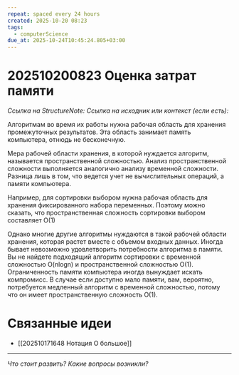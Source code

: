 ```yaml
---
repeat: spaced every 24 hours
created: 2025-10-20 08:23
tags:
  - computerScience
due_at: 2025-10-24T10:45:24.805+03:00
---
```

# 202510200823 Оценка затрат памяти

*Ссылка на StructureNote:*
*Ссылка на исходник или контекст (если есть):*

Алгоритмам во время их работы нужна рабочая область для хранения промежуточных результатов. Эта область занимает память компьютера, отнюдь не бесконечную.

Мера рабочей области хранения, в которой нуждается алгоритм, называется пространственной сложностью. Анализ пространственной сложности выполняется аналогично анализу временной сложности. Разница лишь в том, что ведется учет не вычислительных операций, а памяти компьютера.

Например, для сортировки выбором нужна рабочая область для хранения фиксированного набора переменных. Поэтому можно сказать, что пространственная сложность сортировки выбором составляет O(1)

Однако многие другие алгоритмы нуждаются в такой рабочей области хранения, которая растет вместе с объемом входных данных. Иногда бывает невозможно удовлетворить потребности алгоритма в памяти. Вы не найдете подходящий алгоритм сортировки с временной сложностью O(nlogn) и пространственной сложностью O(1). Ограниченность памяти компьютера иногда вынуждает искать компромисс. В случае если доступно мало памяти, вам, вероятно, потребуется медленный алгоритм с временной сложностью, потому что он имеет пространственную сложность O(1).

# Связанные идеи

- [[202510171648 Нотация О большое]]

---

*Что стоит развить? Какие вопросы возникли?*
